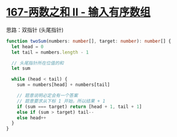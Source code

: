 # [167-两数之和 II - 输入有序数组](https://leetcode-cn.com/problems/two-sum-ii-input-array-is-sorted/)

思路：双指针 (头尾指针)

```ts
function twoSum(numbers: number[], target: number): number[] {
  let head = 0
  let tail = numbers.length - 1

  // 头尾指针所在位值的和
  let sum

  while (head < tail) {
    sum = numbers[head] + numbers[tail]

    // 题意说明必定会有一个答案
    // 题意要求从下标 1 开始，所以结果 + 1
    if (sum === target) return [head + 1, tail + 1]
    else if (sum > target) tail--
    else head++
  }
}
```
